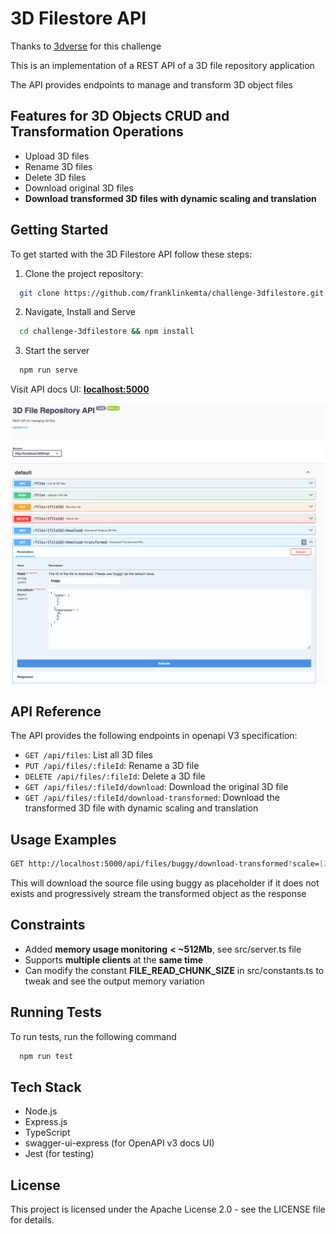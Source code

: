 
# 3D Filestore API

Thanks to  <u>[3dverse](https://github.com/3dverse/challenge-3dfilestore)</u> for this challenge 

This is an implementation of a REST API of a 3D file repository application

The API provides endpoints to manage and transform 3D object files

## Features for 3D Objects CRUD and Transformation Operations

- Upload 3D files
- Rename 3D files
- Delete 3D files
- Download original 3D files
- **Download transformed 3D files with dynamic scaling and translation**

## Getting Started

To get started with the 3D Filestore API follow these steps:

1. Clone the project repository:

```bash
  git clone https://github.com/franklinkemta/challenge-3dfilestore.git
```

2. Navigate, Install and Serve

```bash
  cd challenge-3dfilestore && npm install
```

3. Start the server

```bash
  npm run serve
```

Visit API docs UI: **[localhost:5000](http://localhost:5000)**

![App Screenshot](screenshot.png)

## API Reference

The API provides the following endpoints in openapi V3 specification:

- `GET /api/files`: List all 3D files
- `PUT /api/files/:fileId`: Rename a 3D file
- `DELETE /api/files/:fileId`: Delete a 3D file
- `GET /api/files/:fileId/download`: Download the original 3D file
- `GET /api/files/:fileId/download-transformed`: Download the transformed 3D file with dynamic scaling and translation

## Usage Examples

```bash
GET http://localhost:5000/api/files/buggy/download-transformed?scale=[2,2,2]&translation=[10,0,0]
```

This will download the source file using buggy as placeholder if it does not exists and progressively stream the transformed object as the response

## Constraints

- Added **memory usage monitoring** **< ~512Mb**, see src/server.ts file
- Supports **multiple clients** at the **same time**
- Can modify the constant **FILE_READ_CHUNK_SIZE** in src/constants.ts  to tweak and see the output memory variation

## Running Tests

To run tests, run the following command

```bash
  npm run test
```

## Tech Stack

- Node.js
- Express.js
- TypeScript
- swagger-ui-express (for OpenAPI v3 docs UI)
- Jest (for testing)

## License

This project is licensed under the Apache License 2.0 - see the LICENSE file for details.
